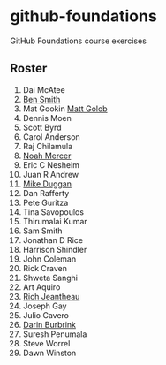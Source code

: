 # github-foundations
GitHub Foundations course exercises
## Roster
1. Dai McAtee
1. [Ben Smith](ben_smith.md)
1. Mat Gookin
[Matt Golob](Matt_Golob.md)
1. Dennis Moen
1. Scott Byrd
1. Carol Anderson
1. Raj Chilamula
1. [Noah Mercer](noah_mercer.md)
1. Eric C Nesheim
1. Juan R Andrew
1. [Mike Duggan](mike_duggan.md)
1. Dan Rafferty
1. Pete Guritza
1. Tina Savopoulos
1. Thirumalai Kumar
1. Sam Smith
1. Jonathan D Rice
1. Harrison Shindler
1. John Coleman
1. Rick Craven
1. Shweta Sanghi
1. Art Aquiro
1. [Rich Jeantheau](rich_jeantheau.md)
1. Joseph Gay
1. Julio Cavero
1. [Darin Burbrink](darin_burbrink.md)
1. Suresh Penumala
1. Steve Worrel
1. Dawn Winston
